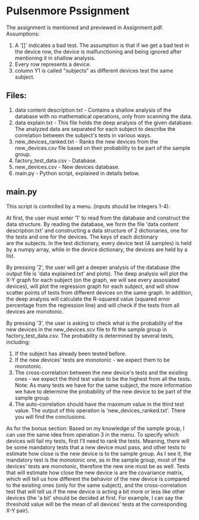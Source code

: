# Pulsenmore Pssignment

The assignment is mentioned and previewed in Assignment.pdf.
Assumptions:
1) A '[]' indicates a bad test. The assumption is that if we get a bad test in the device row, the device is malfunctioning and being ignored after mentioning it in shallow analysis.
2) Every row represents a device.
3) column Y1 is called "subjects" as different devices test the same subject.

Files:
-------
1) data content description.txt - Contains a shallow analysis of the database with no mathematical operations, only from scanning the data.
2) data explain.txt - This file holds the deep analysis of the given database. The analyzed data are separated for each subject to describe the correlation between the subject's tests in various ways.
3) new_devices_ranked.txt - Ranks the new devices from the new_devices.csv file based on their probability to be part of the sample group.
4) factory_test_data.csv - Database.
5) new_devices.csv - New devices database.
6) main.py - Python script, explained in details below.


main.py
-------
This script is controlled by a menu. (inputs should be integers 1-4).

At first, the user must enter '1' to read from the database and construct the data structure.
By reading the database, we form the file 'data content description.txt' and constructing a data structure of 2 dictionaries, one for the tests and one for the devices.
The keys of each dictionary are the subjects. In the test dictionary, every device test (4 samples) is held by a numpy array, while in the device dictionary, the devices are held by a list.

By pressing '2', the user will get a deeper analysis of the database (the output file is 'data explained.txt' and plots). 
The deep analysis will plot the X-Y graph for each subject (on the graph, we will see every assosiated devices), will plot the regression graph for each subject, and will show scatter points of tests from different devices on the same graph. In addition, the deep analysis will calculate the R-squared value (squared error percentage from the regression line)
and will check if the tests from all devices are monotonic.

By pressing '3', the user is asking to check what is the probability of the new devices in the new_devices.scv file to fit the sample group in factory_test_data.csv.
The probability is determined by several tests, including:
1. If the subject has already been tested before.
2. If the new devices' tests are monotonic - we expect them to be monotonic.
3. The cross-correlation between the new device's tests and the existing ones - we expect the third test value to be the highest from all the tests.
    Note: As many tests we have for the same subject, the more information we have to determine the probability of the new device to be part of the sample group.
4. The auto-correlation should have the maximum value in the third test value.
The output of this operation is 'new_devices_ranked.txt'. There you will find the conclusions.


As for the bonus section:
Based on my knowledge of the sample group, I can use the same idea from operation 3 in the menu.
To specify which devices will fail my tests, first I'll need to rank the tests.
Meaning, there will be some mandatory tests that a new device must pass, and other tests to estimate how close is the new device is to the sample group.
As I see it, the mandatory test is the monotonic one, as in the sample group, most of the devices' tests are monotonic, therefore the new one must be as well.
Tests that will estimate how close the new device is are the covariance matrix, which will tell us how different the behavior of the new device is compared to the existing ones (only for the same subject),
and the cross-correlation test that will tell us if the new device is acting a bit more or less like other devices (the 'a bit' should be decided at first. For example, I can say the threshold value
will be the mean of all devices' tests at the corresponding X-Y pair). 



















